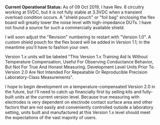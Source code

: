 **Current Operational Status:** As of 09 Oct 2019, I have Rev. 8 circuitry working at 5VDC, but it is not fully stable at 3.3VDC when a transient overload condition occurs.  A "shield pouch" or "foil bag" enclosing the flex board will greatly lower the noise level with high-impedance DUTs.  I have not found a source for such a commercially available shield.

I will soon adjust the "Revision" numbering to restart with "Version 1.0".  A custom shield pouch for the flex board will be added in Version 1.1; in the meantime you'll have to fashion your own.  

Version 1.x units will be labeled "This Version 1.x Training Aid Is Without Temperature Compensation, Useful For Observing Conductance Behavior, But Not For True And Honest Measuring.  Development Level Units Prior To Version 2.0 Are Not Intended For Repeatable Or Reproducible Precision Laboratory-Class Measurements".

I hope to begin development on a temperature-compensated Version 2.0 in the future, but I'll need to catch up financially first by selling kits and fully-built units at the current version level.  Because true measuring with electrodes is very dependent on electrode contact surface area and other factors that are not easily and conveniently controlled outside a laboratory setting, units built and manufactured at this Version 1.x level should meet the expectations of the vast majority of users.

